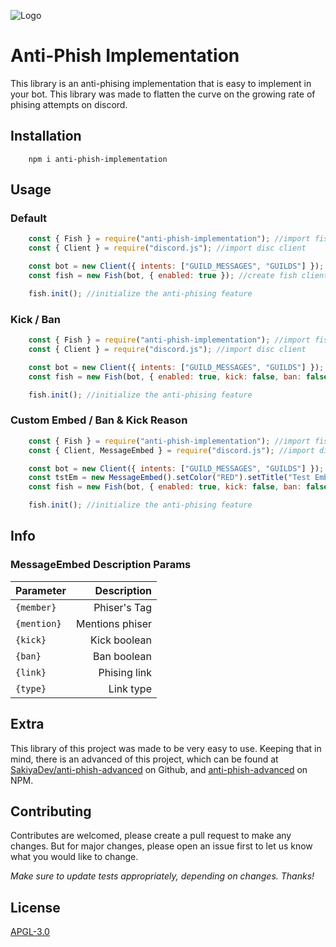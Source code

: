 ![Logo](https://i.imgur.com/psCk5zC.png)

# Anti-Phish Implementation

This library is an anti-phising implementation that is easy to implement in your bot. This library was made to flatten the curve on the growing rate of phising attempts on discord.

## Installation

```
    npm i anti-phish-implementation
```

## Usage


### Default

```js
    const { Fish } = require("anti-phish-implementation"); //import fish client
    const { Client } = require("discord.js"); //import disc client

    const bot = new Client({ intents: ["GUILD_MESSAGES", "GUILDS"] }); //create disc client
    const fish = new Fish(bot, { enabled: true }); //create fish client

    fish.init(); //initialize the anti-phising feature
```

### Kick / Ban

```js
    const { Fish } = require("anti-phish-implementation"); //import fish client
    const { Client } = require("discord.js"); //import disc client

    const bot = new Client({ intents: ["GUILD_MESSAGES", "GUILDS"] }); //create disc client
    const fish = new Fish(bot, { enabled: true, kick: false, ban: false }); //create fish client

    fish.init(); //initialize the anti-phising feature
```

### Custom Embed / Ban & Kick Reason

```js
    const { Fish } = require("anti-phish-implementation"); //import fish client
    const { Client, MessageEmbed } = require("discord.js"); //import disc client

    const bot = new Client({ intents: ["GUILD_MESSAGES", "GUILDS"] }); //create disc client
    const tstEm = new MessageEmbed().setColor("RED").setTitle("Test Embed").setDescription("{member} hey");
    const fish = new Fish(bot, { enabled: true, kick: false, ban: false, reason: "Test Reason", embed: tstEm }); //create fish client

    fish.init(); //initialize the anti-phising feature
```

## Info


### MessageEmbed Description Params


|  Parameter   |   Description   |
|--------------|----------------:|
|  `{member}`  | Phiser's Tag    |
|  `{mention}` | Mentions phiser |
|   `{kick}`   | Kick boolean    |
|    `{ban}`   | Ban boolean     |
|   `{link}`   | Phising link    |
|   `{type}`   | Link type       |


## Extra

This library of this project was made to be very easy to use. Keeping that in mind, there is an advanced of this project, which can be found at [SakiyaDev/anti-phish-advanced](https://github.com/SakiyaDev/anti-phish-advanced) on Github, and [anti-phish-advanced](https://www.npmjs.com/package/anti-phish-advanced) on NPM.

## Contributing

Contributes are welcomed, please create a pull request to make any changes. But for major changes, please open an issue first to let us know what you would like to change.

*Make sure to update tests appropriately, depending on changes. Thanks!*

## License

[APGL-3.0](https://choosealicense.com/licenses/agpl-3.0/)